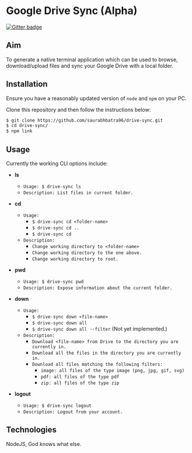 # Google Drive Sync (Alpha)

[![Gitter badge](https://badges.gitter.im/saurabhbatra96/drive-sync.svg)](https://gitter.im/saurabhbatra96/drive-sync?utm_source=badge&utm_medium=badge&utm_campaign=pr-badge&utm_content=badge)

## Aim
To generate a native terminal application which can be used to browse, download/upload files and sync your Google Drive with a local folder.

## Installation
Ensure you have a reasonably updated version of `node` and `npm` on your PC.

Clone this repository and then follow the instructions below:
``` bash
$ git clone https://github.com/saurabhbatra96/drive-sync.git
$ cd drive-sync/
$ npm link
```

## Usage
Currently the working CLI options include:

- **ls**
	- `Usage: $ drive-sync ls`
	- `Description: List files in current folder.`

- **cd**
  - `Usage:`
    - `$ drive-sync cd <folder-name>`
    - `$ drive-sync cd ..`
    - `$ drive-sync cd`
  - `Description:`
    - `Change working directory to <folder-name>`
    - `Change working directory to the one above.`
    - `Change working directory to root.`

- **pwd**
	- `Usage: $ drive-sync pwd`
	- `Description: Expose information about the current folder.`

- **down**
	- `Usage:`
		- `$ drive-sync down <file-name>`
		- `$ drive-sync down all`
		- `$ drive-sync down all --filter` (Not yet implemented.)
	- `Description:`
		- `Download <file-name> from Drive to the directory you are currently in.`
		- `Download all the files in the directory you are currently in.`
		- `Download all files matching the following filters:`
			- `image: all files of the type image (png, jpg, gif, svg)`
			- `pdf: all files of the type pdf`
			- `zip: all files of the type zip`

- **logout**
	- `Usage: $ drive-sync logout`
	- `Description: Logout from your account.`

## Technologies
NodeJS, God knows what else.
